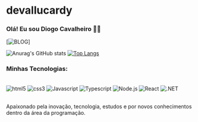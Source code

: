 # devallucardy

### Olá! Eu sou Diogo Cavalheiro 👋🏻
[![BLOG](https://img.shields.io/badge/Gmail-D14836?style=for-the-badge&logo=gmail&logoColor=white)]

![Anurag's GitHub stats](https://github-readme-stats.vercel.app/api?username=Allucardy&show_icons=true&theme=dracula)
[![Top Langs](https://github-readme-stats.vercel.app/api/top-langs/?username=Allucardy&layout=pie)](https://github.com/anuraghazra/github-readme-stats)

### Minhas Tecnologias:

<div style="display: inline_block"><br/>
<img align="center" alt="html5" src="https://img.shields.io/badge/HTML5-E34F26?style=for-the-badge&logo=html5&logoColor=white"/>
<img align="center" alt="css3" src="https://img.shields.io/badge/CSS3-1572B6?style=for-the-badge&logo=css3&logoColor=white"/>
<img align="center" alt="Javascript" src="https://img.shields.io/badge/JavaScript-F7DF1E?style=for-the-badge&logo=javascript&logoColor=black"/>
<img align="center" alt="Typescript" src="https://img.shields.io/badge/TypeScript-007ACC?style=for-the-badge&logo=typescript&logoColor=white"/>
<img align="center" alt="Node.js" src="https://img.shields.io/badge/Node.js-43853D?style=for-the-badge&logo=node.js&logoColor=white"/>
<img align="center" alt="React" src="https://img.shields.io/badge/React-20232A?style=for-the-badge&logo=react&logoColor=61DAFB"/>
<img align="center" alt=".NET" src="https://img.shields.io/badge/.NET-5C2D91?style=for-the-badge&logo=.net&logoColor=white"/>
</div><br/>

Apaixonado pela inovação, tecnologia, estudos e por novos conhecimentos dentro da área da programação.

##
